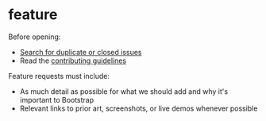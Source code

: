 # feature

Before opening:

* [Search for duplicate or closed issues](https://github.com/twbs/bootstrap/issues?utf8=%E2%9C%93&q=is%3Aissue)
* Read the [contributing guidelines](https://github.com/twbs/bootstrap/blob/master/CONTRIBUTING.md)

Feature requests must include:

* As much detail as possible for what we should add and why it's important to Bootstrap
* Relevant links to prior art, screenshots, or live demos whenever possible

